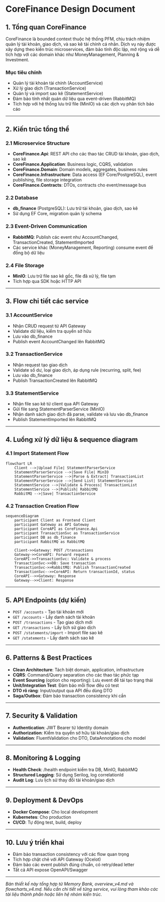 # CoreFinance Design Document

## 1. Tổng quan CoreFinance

CoreFinance là bounded context thuộc hệ thống PFM, chịu trách nhiệm quản lý tài khoản, giao dịch, và sao kê tài chính cá nhân. Dịch vụ này được xây dựng theo kiến trúc microservices, đảm bảo tính độc lập, mở rộng và dễ tích hợp với các domain khác như MoneyManagement, Planning & Investment.

### Mục tiêu chính
- Quản lý tài khoản tài chính (AccountService)
- Xử lý giao dịch (TransactionService)
- Quản lý và import sao kê (StatementService)
- Đảm bảo tính nhất quán dữ liệu qua event-driven (RabbitMQ)
- Tích hợp với hệ thống lưu trữ file (MinIO) và các dịch vụ phân tích báo cáo

---

## 2. Kiến trúc tổng thể

### 2.1 Microservice Structure

- **CoreFinance.Api**: REST API cho các thao tác CRUD tài khoản, giao dịch, sao kê
- **CoreFinance.Application**: Business logic, CQRS, validation
- **CoreFinance.Domain**: Domain models, aggregates, business rules
- **CoreFinance.Infrastructure**: Data access (EF Core/PostgreSQL), event publishing, file storage integration
- **CoreFinance.Contracts**: DTOs, contracts cho event/message bus

### 2.2 Database

- **db_finance** (PostgreSQL): Lưu trữ tài khoản, giao dịch, sao kê
- Sử dụng EF Core, migration quản lý schema

### 2.3 Event-Driven Communication

- **RabbitMQ**: Publish các event như AccountChanged, TransactionCreated, StatementImported
- Các service khác (MoneyManagement, Reporting) consume event để đồng bộ dữ liệu

### 2.4 File Storage

- **MinIO**: Lưu trữ file sao kê gốc, file đã xử lý, file tạm
- Tích hợp qua SDK hoặc HTTP API

---

## 3. Flow chi tiết các service

### 3.1 AccountService

- Nhận CRUD request từ API Gateway
- Validate dữ liệu, kiểm tra quyền sở hữu
- Lưu vào db_finance
- Publish event AccountChanged lên RabbitMQ

### 3.2 TransactionService

- Nhận request tạo giao dịch
- Validate số dư, loại giao dịch, áp dụng rule (recurring, split, fee)
- Lưu vào db_finance
- Publish TransactionCreated lên RabbitMQ

### 3.3 StatementService

- Nhận file sao kê từ client qua API Gateway
- Gửi file sang StatementParserService (MinIO)
- Nhận danh sách giao dịch đã parse, validate và lưu vào db_finance
- Publish StatementImported lên RabbitMQ

---

## 4. Luồng xử lý dữ liệu & sequence diagram

### 4.1 Import Statement Flow

```mermaid
flowchart LR
    Client -->|Upload File| StatementParserService
    StatementParserService -->|Save File| MinIO
    StatementParserService -->|Parse & Extract| TransactionList
    StatementParserService -->|Send List| StatementService
    StatementService -->|Validate & Process| TransactionList
    StatementService -->|Publish| RabbitMQ
    RabbitMQ -->|Save| TransactionService
```

### 4.2 Transaction Creation Flow

```mermaid
sequenceDiagram
    participant Client as Frontend Client
    participant Gateway as API Gateway
    participant CoreAPI as CoreFinance.Api
    participant TransactionSvc as TransactionService
    participant DB as db_finance
    participant RabbitMQ as RabbitMQ

    Client->>Gateway: POST /transactions
    Gateway->>CoreAPI: Forward request
    CoreAPI->>TransactionSvc: Validate & process
    TransactionSvc->>DB: Save transaction
    TransactionSvc->>RabbitMQ: Publish TransactionCreated
    TransactionSvc-->>CoreAPI: Return transactionId, status
    CoreAPI-->>Gateway: Response
    Gateway-->>Client: Response
```

---

## 5. API Endpoints (dự kiến)

- `POST /accounts` - Tạo tài khoản mới
- `GET /accounts` - Lấy danh sách tài khoản
- `POST /transactions` - Tạo giao dịch mới
- `GET /transactions` - Lấy lịch sử giao dịch
- `POST /statements/import` - Import file sao kê
- `GET /statements` - Lấy danh sách sao kê

---

## 6. Patterns & Best Practices

- **Clean Architecture**: Tách biệt domain, application, infrastructure
- **CQRS**: Command/Query separation cho các thao tác phức tạp
- **Event Sourcing** (option cho reporting): Lưu event để tái tạo trạng thái
- **Unit/Integration Test**: Đảm bảo mỗi flow đều có test
- **DTO rõ ràng**: Input/output qua API đều dùng DTO
- **Saga/Outbox**: Đảm bảo transaction consistency khi cần

---

## 7. Security & Validation

- **Authentication**: JWT Bearer từ Identity domain
- **Authorization**: Kiểm tra quyền sở hữu tài khoản/giao dịch
- **Validation**: FluentValidation cho DTO, DataAnnotations cho model

---

## 8. Monitoring & Logging

- **Health Check**: /health endpoint kiểm tra DB, MinIO, RabbitMQ
- **Structured Logging**: Sử dụng Serilog, log correlationId
- **Audit Log**: Lưu lịch sử thay đổi tài khoản/giao dịch

---

## 9. Deployment & DevOps

- **Docker Compose**: Cho local development
- **Kubernetes**: Cho production
- **CI/CD**: Tự động test, build, deploy

---

## 10. Lưu ý triển khai

- Đảm bảo transaction consistency với các flow quan trọng
- Tích hợp chặt chẽ với API Gateway (Ocelot)
- Đảm bảo các event publish đúng chuẩn, có retry/dead letter
- Tất cả API expose OpenAPI/Swagger

---

*Bản thiết kế này tổng hợp từ Memory Bank, overview_v4.md và flowcharts_v4.md. Nếu cần chi tiết về từng service, vui lòng tham khảo các tài liệu thành phần hoặc liên hệ nhóm kiến trúc.*
